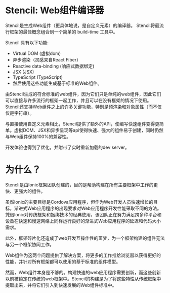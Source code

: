 # Stencil: Web组件编译器
Stencil是生成Web组件（更具体地说，是自定义元素）的编译器。 Stencil将最流行框架的最佳概念组合到一个简单的 build-time 工具中。

Stencil 具有以下功能:

 - Virtual DOM (虚拟dom)
 - 异步渲染（灵感来自React Fiber）
 - Reactive data-binding (响应式数据绑定)
 - JSX (JSX)
 - TypeScript (TypeScript)
 - 然后使用这些功能生成基于标准的Web组件。

由Stencil生成的符合标准的web组件，因为它们只是单纯的web组件，因此它们可以直接与许多流行的框架一起工作，并且可以在没有框架的情况下使用。Stencil还支持Web组件之上的许多关键功能，特别是预渲染和对象属性（而不仅仅是字符串）。

与直接使用自定义元素相比，Stencil提供了额外的API，使编写快速组件变得更简单。虚拟DOM、JSX和异步呈现等api使得快速、强大的组件易于创建，同时仍然与Web组件保持100%的兼容性。

开发体验也得到了优化，并附带了实时重新加载的dev server。

# 为什么？  
Stencli是由Ionic框架团队创建的，目的是帮助构建在所有主要框架中工作的更快、更强大的组件。

虽然Ionic的主要目标是Cordova应用程序，但作为Web开发人员快速增长的目标，渐进式Web应用程序的出现要求对Web应用程序开发性能采取不同的方法。凭借Ionic对传统框架和捆绑技术的经典使用，该团队正在努力满足跨多种平台和设备在快速和慢速网络上同样运行良好的渐进式Web应用程序的延迟和代码大小需求。

此外，框架碎片化还造成了web开发互操作性的噩梦，为一个框架构建的组件无法与另一个框架协同工作。

Web组件为这两个问题提供了解决方案，将更多的工作推给浏览器以获得更好的性能，并针对所有框架都可以使用的基于标准的组件模型。

然而，Web组件本身是不够的。构建快速的web应用程序需要创新，而这些创新以前被锁定在传统的web框架中。Stencil的构建是为了将这些特性从传统框架中提取出来，并将它们引入到快速发展的Web组件标准中。